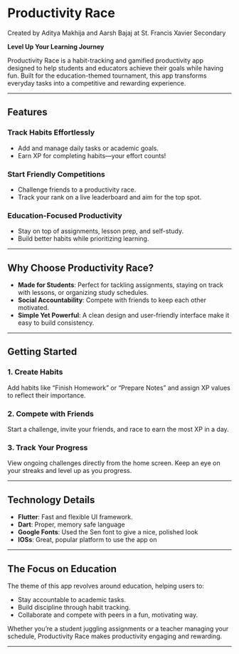 #   Productivity Race  

Created by Aditya Makhija and Aarsh Bajaj at St. Francis Xavier Secondary

**Level Up Your Learning Journey**

Productivity Race is a habit-tracking and gamified productivity app designed to help students and educators achieve their goals while having fun. Built for the education-themed tournament, this app transforms everyday tasks into a competitive and rewarding experience.

---

##  Features  

###  **Track Habits Effortlessly**  
- Add and manage daily tasks or academic goals.  
- Earn XP for completing habits—your effort counts!  

###  **Start Friendly Competitions**  
- Challenge friends to a productivity race.  
- Track your rank on a live leaderboard and aim for the top spot.  

###  **Education-Focused Productivity**  
- Stay on top of assignments, lesson prep, and self-study.  
- Build better habits while prioritizing learning.  

---

##  Why Choose Productivity Race?  

- **Made for Students**: Perfect for tackling assignments, staying on track with lessons, or organizing study schedules.  
- **Social Accountability**: Compete with friends to keep each other motivated.  
- **Simple Yet Powerful**: A clean design and user-friendly interface make it easy to build consistency.

---

##  Getting Started  

### 1. **Create Habits**  
Add habits like “Finish Homework” or “Prepare Notes” and assign XP values to reflect their importance.  

### 2. **Compete with Friends**  
Start a challenge, invite your friends, and race to earn the most XP in a day.  

### 3. **Track Your Progress**  
View ongoing challenges directly from the home screen. Keep an eye on your streaks and level up as you progress.  

---

##  Technology Details  

- **Flutter**: Fast and flexible UI framework.  
- **Dart**: Proper, memory safe language
- **Google Fonts**: Used the Sen font to give a nice, polished look
- **IOSs**: Great, popular platform to use the app on

---

##  The Focus on Education  

The theme of this app revolves around education, helping users to:  
- Stay accountable to academic tasks.  
- Build discipline through habit tracking.  
- Collaborate and compete with peers in a fun, motivating way.  

Whether you’re a student juggling assignments or a teacher managing your schedule, Productivity Race makes productivity engaging and rewarding.

---
